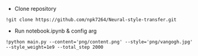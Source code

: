- Clone repository
```
!git clone https://github.com/npk7264/Neural-style-transfer.git
```
- Run notebook.ipynb & config arg
```
!python main.py --content='png/content.png' --style='png/vangogh.jpg' --style_weight=1e9 --total_step 2000
```
